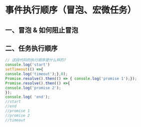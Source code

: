# 事件执行顺序（冒泡、宏微任务）

## 一、冒泡 & 如何阻止冒泡


## 二、任务执行顺序
```js
// 这段代码的执行顺序是什么样的?
console.log('start')
setTimeout(() =>{
console.log('timeout');},0);
Promise.resolve().then(() => { console.log('promise 1');});
Promise.resolve().then(() =>{
console.log('promise 2');
});
console.log( 'end');
//start
//end
//promise 1
//promise 2
//timeout
```
<!--stackedit_data:
eyJoaXN0b3J5IjpbMTk3ODU1MDI5N119
-->